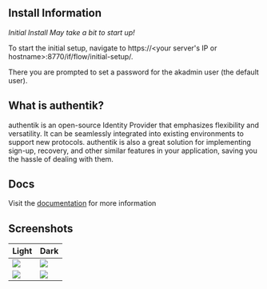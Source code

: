 ## Install Information

*Initial Install May take a bit to start up!*

To start the initial setup, navigate to https://<your server's IP or hostname>:8770/if/flow/initial-setup/.

There you are prompted to set a password for the akadmin user (the default user).

## What is authentik?

authentik is an open-source Identity Provider that emphasizes flexibility and versatility. It can be seamlessly integrated into existing environments to support new protocols. authentik is also a great solution for implementing sign-up, recovery, and other similar features in your application, saving you the hassle of dealing with them.

## Docs

Visit the [documentation](https://goauthentik.io/docs/) for more information

## Screenshots

| Light | Dark |
| --- | --- |
| [![](https://camo.githubusercontent.com/49bdfe06ba218e307e6eb171bf5c88e96b1302be81cdb9f9e33a39ba1e269479/68747470733a2f2f676f61757468656e74696b2e696f2f696d672f73637265656e5f617070735f6c696768742e6a7067)](https://camo.githubusercontent.com/49bdfe06ba218e307e6eb171bf5c88e96b1302be81cdb9f9e33a39ba1e269479/68747470733a2f2f676f61757468656e74696b2e696f2f696d672f73637265656e5f617070735f6c696768742e6a7067) | [![](https://camo.githubusercontent.com/32ed9376350e9bb727396ec149de406b2d7b150ea6770343d5ecb405aa0b51fe/68747470733a2f2f676f61757468656e74696b2e696f2f696d672f73637265656e5f617070735f6461726b2e6a7067)](https://camo.githubusercontent.com/32ed9376350e9bb727396ec149de406b2d7b150ea6770343d5ecb405aa0b51fe/68747470733a2f2f676f61757468656e74696b2e696f2f696d672f73637265656e5f617070735f6461726b2e6a7067) |
| [![](https://camo.githubusercontent.com/52bf3c54e399ecffcdde04089f1939c23c21acf4f53beeb1fa3893573359fbae/68747470733a2f2f676f61757468656e74696b2e696f2f696d672f73637265656e5f61646d696e5f6c696768742e6a7067)](https://camo.githubusercontent.com/52bf3c54e399ecffcdde04089f1939c23c21acf4f53beeb1fa3893573359fbae/68747470733a2f2f676f61757468656e74696b2e696f2f696d672f73637265656e5f61646d696e5f6c696768742e6a7067) | [![](https://camo.githubusercontent.com/09a804e359f3950b2b8e2fcf59374de6669cad1aeb39efc064dfec880327024f/68747470733a2f2f676f61757468656e74696b2e696f2f696d672f73637265656e5f61646d696e5f6461726b2e6a7067)](https://camo.githubusercontent.com/09a804e359f3950b2b8e2fcf59374de6669cad1aeb39efc064dfec880327024f/68747470733a2f2f676f61757468656e74696b2e696f2f696d672f73637265656e5f61646d696e5f6461726b2e6a7067) |